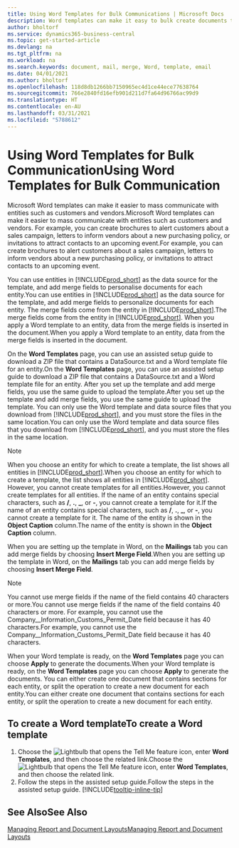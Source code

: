 ```yaml
---
title: Using Word Templates for Bulk Communications | Microsoft Docs
description: Word templates can make it easy to bulk create documents that are personalised for specific entities.
author: bholtorf
ms.service: dynamics365-business-central
ms.topic: get-started-article
ms.devlang: na
ms.tgt_pltfrm: na
ms.workload: na
ms.search.keywords: document, mail, merge, Word, template, email
ms.date: 04/01/2021
ms.author: bholtorf
ms.openlocfilehash: 118d8db1266bb7150965ec4d1ce44ece77638764
ms.sourcegitcommit: 766e2840fd16efb901d211d7fa64d96766ac99d9
ms.translationtype: HT
ms.contentlocale: en-AU
ms.lasthandoff: 03/31/2021
ms.locfileid: "5788612"
---
```

# <a name="using-word-templates-for-bulk-communication"></a><span data-ttu-id="3d71c-103">Using Word Templates for Bulk Communication</span><span class="sxs-lookup"><span data-stu-id="3d71c-103">Using Word Templates for Bulk Communication</span></span>
<span data-ttu-id="3d71c-104">Microsoft Word templates can make it easier to mass communicate with entities such as customers and vendors.</span><span class="sxs-lookup"><span data-stu-id="3d71c-104">Microsoft Word templates can make it easier to mass communicate with entities such as customers and vendors.</span></span> <span data-ttu-id="3d71c-105">For example, you can create brochures to alert customers about a sales campaign, letters to inform vendors about a new purchasing policy, or invitations to attract contacts to an upcoming event.</span><span class="sxs-lookup"><span data-stu-id="3d71c-105">For example, you can create brochures to alert customers about a sales campaign, letters to inform vendors about a new purchasing policy, or invitations to attract contacts to an upcoming event.</span></span>

<span data-ttu-id="3d71c-106">You can use entities in [!INCLUDE[prod_short](includes/prod_short.md)] as the data source for the template, and add merge fields to personalise documents for each entity.</span><span class="sxs-lookup"><span data-stu-id="3d71c-106">You can use entities in [!INCLUDE[prod_short](includes/prod_short.md)] as the data source for the template, and add merge fields to personalize documents for each entity.</span></span> <span data-ttu-id="3d71c-107">The merge fields come from the entity in [!INCLUDE[prod_short](includes/prod_short.md)].</span><span class="sxs-lookup"><span data-stu-id="3d71c-107">The merge fields come from the entity in [!INCLUDE[prod_short](includes/prod_short.md)].</span></span> <span data-ttu-id="3d71c-108">When you apply a Word template to an entity, data from the merge fields is inserted in the document.</span><span class="sxs-lookup"><span data-stu-id="3d71c-108">When you apply a Word template to an entity, data from the merge fields is inserted in the document.</span></span>

<span data-ttu-id="3d71c-109">On the **Word Templates** page, you can use an assisted setup guide to download a ZIP file that contains a DataSource.txt and a Word template file for an entity.</span><span class="sxs-lookup"><span data-stu-id="3d71c-109">On the **Word Templates** page, you can use an assisted setup guide to download a ZIP file that contains a DataSource.txt and a Word template file for an entity.</span></span> <span data-ttu-id="3d71c-110">After you set up the template and add merge fields, you use the same guide to upload the template.</span><span class="sxs-lookup"><span data-stu-id="3d71c-110">After you set up the template and add merge fields, you use the same guide to upload the template.</span></span> <span data-ttu-id="3d71c-111">You can only use the Word template and data source files that you download from [!INCLUDE[prod_short](includes/prod_short.md)], and you must store the files in the same location.</span><span class="sxs-lookup"><span data-stu-id="3d71c-111">You can only use the Word template and data source files that you download from [!INCLUDE[prod_short](includes/prod_short.md)], and you must store the files in the same location.</span></span>

> [!NOTE]
> <span data-ttu-id="3d71c-112">When you choose an entity for which to create a template, the list shows all entities in [!INCLUDE[prod_short](includes/prod_short.md)].</span><span class="sxs-lookup"><span data-stu-id="3d71c-112">When you choose an entity for which to create a template, the list shows all entities in [!INCLUDE[prod_short](includes/prod_short.md)].</span></span> <span data-ttu-id="3d71c-113">However, you cannot create templates for all entities.</span><span class="sxs-lookup"><span data-stu-id="3d71c-113">However, you cannot create templates for all entities.</span></span> <span data-ttu-id="3d71c-114">If the name of an entity contains special characters, such as **/**, **.**, **_**, or **-**, you cannot create a template for it.</span><span class="sxs-lookup"><span data-stu-id="3d71c-114">If the name of an entity contains special characters, such as **/**, **.**, **_**, or **-**, you cannot create a template for it.</span></span> <span data-ttu-id="3d71c-115">The name of the entity is shown in the **Object Caption** column.</span><span class="sxs-lookup"><span data-stu-id="3d71c-115">The name of the entity is shown in the **Object Caption** column.</span></span>

<span data-ttu-id="3d71c-116">When you are setting up the template in Word, on the **Mailings** tab you can add merge fields by choosing **Insert Merge Field**.</span><span class="sxs-lookup"><span data-stu-id="3d71c-116">When you are setting up the template in Word, on the **Mailings** tab you can add merge fields by choosing **Insert Merge Field**.</span></span>

> [!NOTE]
> <span data-ttu-id="3d71c-117">You cannot use merge fields if the name of the field contains 40 characters or more.</span><span class="sxs-lookup"><span data-stu-id="3d71c-117">You cannot use merge fields if the name of the field contains 40 characters or more.</span></span> <span data-ttu-id="3d71c-118">For example, you cannot use the Company__Information_Customs_Permit_Date field because it has 40 characters.</span><span class="sxs-lookup"><span data-stu-id="3d71c-118">For example, you cannot use the Company__Information_Customs_Permit_Date field because it has 40 characters.</span></span> 

<span data-ttu-id="3d71c-119">When your Word template is ready, on the **Word Templates** page you can choose **Apply** to generate the documents.</span><span class="sxs-lookup"><span data-stu-id="3d71c-119">When your Word template is ready, on the **Word Templates** page you can choose **Apply** to generate the documents.</span></span> <span data-ttu-id="3d71c-120">You can either create one document that contains sections for each entity, or split the operation to create a new document for each entity.</span><span class="sxs-lookup"><span data-stu-id="3d71c-120">You can either create one document that contains sections for each entity, or split the operation to create a new document for each entity.</span></span>

## <a name="to-create-a-word-template"></a><span data-ttu-id="3d71c-121">To create a Word template</span><span class="sxs-lookup"><span data-stu-id="3d71c-121">To create a Word template</span></span>
1. <span data-ttu-id="3d71c-122">Choose the ![Lightbulb that opens the Tell Me feature](media/ui-search/search_small.png "Tell me what you want to do") icon, enter **Word Templates**, and then choose the related link.</span><span class="sxs-lookup"><span data-stu-id="3d71c-122">Choose the ![Lightbulb that opens the Tell Me feature](media/ui-search/search_small.png "Tell me what you want to do") icon, enter **Word Templates**, and then choose the related link.</span></span>
2. <span data-ttu-id="3d71c-123">Follow the steps in the assisted setup guide.</span><span class="sxs-lookup"><span data-stu-id="3d71c-123">Follow the steps in the assisted setup guide.</span></span> [!INCLUDE[tooltip-inline-tip](includes/tooltip-inline-tip_md.md)]

## <a name="see-also"></a><span data-ttu-id="3d71c-124">See Also</span><span class="sxs-lookup"><span data-stu-id="3d71c-124">See Also</span></span>
[<span data-ttu-id="3d71c-125">Managing Report and Document Layouts</span><span class="sxs-lookup"><span data-stu-id="3d71c-125">Managing Report and Document Layouts</span></span>](ui-manage-report-layouts.md)  
